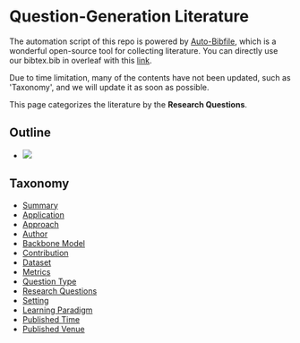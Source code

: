 # Question-Generation Literature 
The automation script of this repo is powered by [Auto-Bibfile](https://github.com/wutong8023/Auto-Bibfile.git), which is a wonderful open-source tool for collecting literature. You can directly use our bibtex.bib in overleaf with this [link](https://www.overleaf.com/read/rgscdxhxbwhp).

Due to time limitation, many of the contents have not been updated, such as 'Taxonomy', and we will update it as soon as possible.

This page categorizes the literature by the **Research Questions**.

## Outline 
- [![](https://img.shields.io/badge/Taxonomy-green)](https://github.com/bisheng/Awesome-QG/blob/master/QG/research_question/README.md#taxonomy)
## Taxonomy 
- [Summary](https://github.com/bisheng/Awesome-QG/blob/master/QG/./)
- [Application](https://github.com/bisheng/Awesome-QG/blob/master/QG/application)
- [Approach](https://github.com/bisheng/Awesome-QG/blob/master/QG/approach)
- [Author](https://github.com/bisheng/Awesome-QG/blob/master/QG/author)
- [Backbone Model](https://github.com/bisheng/Awesome-QG/blob/master/QG/backbone_model)
- [Contribution](https://github.com/bisheng/Awesome-QG/blob/master/QG/contribution)
- [Dataset](https://github.com/bisheng/Awesome-QG/blob/master/QG/dataset)
- [Metrics](https://github.com/bisheng/Awesome-QG/blob/master/QG/metrics)
- [Question Type](https://github.com/bisheng/Awesome-QG/blob/master/QG/question_type)
- [Research Questions](https://github.com/bisheng/Awesome-QG/blob/master/QG/research_question)
- [Setting](https://github.com/bisheng/Awesome-QG/blob/master/QG/setting)
- [Learning Paradigm](https://github.com/bisheng/Awesome-QG/blob/master/QG/supervision)
- [Published Time](https://github.com/bisheng/Awesome-QG/blob/master/QG/time)
- [Published Venue](https://github.com/bisheng/Awesome-QG/blob/master/QG/venue)
